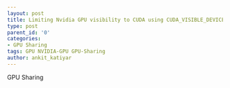 ```yaml
---
layout: post
title: Limiting Nvidia GPU visibility to CUDA using CUDA_VISIBLE_DEVICES
type: post
parent_id: '0'
categories:
- GPU Sharing
tags: GPU NVIDIA-GPU GPU-Sharing
author: ankit_katiyar
---
```


GPU Sharing